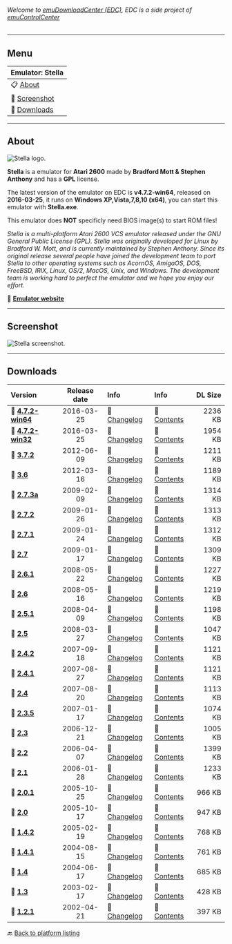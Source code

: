###### Welcome to [emuDownloadCenter (EDC)](https://github.com/PhoenixInteractiveNL/emuDownloadCenter/wiki/), EDC is a side project of [emuControlCenter](https://github.com/PhoenixInteractiveNL/emuControlCenter/wiki/)
***
## Menu
| **Emulator: Stella** |
|:---------|
| :clipboard: [About](#about) |
| :sunrise: [Screenshot](#screenshot) |
| :floppy_disk: [Downloads](#downloads) |
***
## About
![](https://github.com/PhoenixInteractiveNL/emuDownloadCenter/wiki/images_emulator/stella_logo_200.jpg "Stella logo.")

**Stella** is a emulator for **Atari 2600** made by **Bradford Mott & Stephen Anthony** and has a **GPL** license.

The latest version of the emulator on EDC is **v4.7.2-win64**, released on **2016-03-25**, it runs on **Windows XP,Vista,7,8,10 (x64)**, you can start this emulator with **Stella.exe**.

This emulator does **NOT** specificly need BIOS image(s) to start ROM files!

_Stella is a multi-platform Atari 2600 VCS emulator released under the GNU General Public License (GPL). Stella was originally developed for Linux by Bradford W. Mott, and is currently maintained by Stephen Anthony. Since its original release several people have joined the development team to port Stella to other operating systems such as AcornOS, AmigaOS, DOS, FreeBSD, IRIX, Linux, OS/2, MacOS, Unix, and Windows. The development team is working hard to perfect the emulator and we hope you enjoy our effort._

:link: [**Emulator website**](http://stella.sourceforge.net/)
***
## Screenshot
![](https://raw.githubusercontent.com/PhoenixInteractiveNL/emuDownloadCenter/master/hooks/stella/screen.jpg "Stella screenshot.")
***
## Downloads
| Version  | Release date  | Info       | Info       | DL Size    |
|:---------|:-------------:|:-----------|:-----------|-----------:|
| :floppy_disk: [**4.7.2-win64**](https://github.com/PhoenixInteractiveNL/edc-repo0002/raw/master/stella/4.7.2-win64.7z) | 2016-03-25 | :page_facing_up: [Changelog](https://github.com/PhoenixInteractiveNL/edc-repo0002/blob/master/stella/4.7.2-win64_changelog.txt) | :mag_right: [Contents](https://github.com/PhoenixInteractiveNL/edc-repo0002/blob/master/stella/4.7.2-win64_contents.txt) | 2236 KB |
| :floppy_disk: [**4.7.2-win32**](https://github.com/PhoenixInteractiveNL/edc-repo0002/raw/master/stella/4.7.2-win32.7z) | 2016-03-25 | :page_facing_up: [Changelog](https://github.com/PhoenixInteractiveNL/edc-repo0002/blob/master/stella/4.7.2-win32_changelog.txt) | :mag_right: [Contents](https://github.com/PhoenixInteractiveNL/edc-repo0002/blob/master/stella/4.7.2-win32_contents.txt) | 1954 KB |
| :floppy_disk: [**3.7.2**](https://github.com/PhoenixInteractiveNL/edc-repo0002/raw/master/stella/3.7.2.7z) | 2012-06-09 | :page_facing_up: [Changelog](https://github.com/PhoenixInteractiveNL/edc-repo0002/blob/master/stella/3.7.2_changelog.txt) | :mag_right: [Contents](https://github.com/PhoenixInteractiveNL/edc-repo0002/blob/master/stella/3.7.2_contents.txt) | 1211 KB |
| :floppy_disk: [**3.6**](https://github.com/PhoenixInteractiveNL/edc-repo0002/raw/master/stella/3.6.7z) | 2012-03-16 | :page_facing_up: [Changelog](https://github.com/PhoenixInteractiveNL/edc-repo0002/blob/master/stella/3.6_changelog.txt) | :mag_right: [Contents](https://github.com/PhoenixInteractiveNL/edc-repo0002/blob/master/stella/3.6_contents.txt) | 1189 KB |
| :floppy_disk: [**2.7.3a**](https://github.com/PhoenixInteractiveNL/edc-repo0002/raw/master/stella/2.7.3a.7z) | 2009-02-09 | :page_facing_up: [Changelog](https://github.com/PhoenixInteractiveNL/edc-repo0002/blob/master/stella/2.7.3a_changelog.txt) | :mag_right: [Contents](https://github.com/PhoenixInteractiveNL/edc-repo0002/blob/master/stella/2.7.3a_contents.txt) | 1314 KB |
| :floppy_disk: [**2.7.2**](https://github.com/PhoenixInteractiveNL/edc-repo0002/raw/master/stella/2.7.2.7z) | 2009-01-26 | :page_facing_up: [Changelog](https://github.com/PhoenixInteractiveNL/edc-repo0002/blob/master/stella/2.7.2_changelog.txt) | :mag_right: [Contents](https://github.com/PhoenixInteractiveNL/edc-repo0002/blob/master/stella/2.7.2_contents.txt) | 1313 KB |
| :floppy_disk: [**2.7.1**](https://github.com/PhoenixInteractiveNL/edc-repo0002/raw/master/stella/2.7.1.7z) | 2009-01-24 | :page_facing_up: [Changelog](https://github.com/PhoenixInteractiveNL/edc-repo0002/blob/master/stella/2.7.1_changelog.txt) | :mag_right: [Contents](https://github.com/PhoenixInteractiveNL/edc-repo0002/blob/master/stella/2.7.1_contents.txt) | 1312 KB |
| :floppy_disk: [**2.7**](https://github.com/PhoenixInteractiveNL/edc-repo0002/raw/master/stella/2.7.7z) | 2009-01-17 | :page_facing_up: [Changelog](https://github.com/PhoenixInteractiveNL/edc-repo0002/blob/master/stella/2.7_changelog.txt) | :mag_right: [Contents](https://github.com/PhoenixInteractiveNL/edc-repo0002/blob/master/stella/2.7_contents.txt) | 1309 KB |
| :floppy_disk: [**2.6.1**](https://github.com/PhoenixInteractiveNL/edc-repo0002/raw/master/stella/2.6.1.7z) | 2008-05-22 | :page_facing_up: [Changelog](https://github.com/PhoenixInteractiveNL/edc-repo0002/blob/master/stella/2.6.1_changelog.txt) | :mag_right: [Contents](https://github.com/PhoenixInteractiveNL/edc-repo0002/blob/master/stella/2.6.1_contents.txt) | 1227 KB |
| :floppy_disk: [**2.6**](https://github.com/PhoenixInteractiveNL/edc-repo0002/raw/master/stella/2.6.7z) | 2008-05-16 | :page_facing_up: [Changelog](https://github.com/PhoenixInteractiveNL/edc-repo0002/blob/master/stella/2.6_changelog.txt) | :mag_right: [Contents](https://github.com/PhoenixInteractiveNL/edc-repo0002/blob/master/stella/2.6_contents.txt) | 1219 KB |
| :floppy_disk: [**2.5.1**](https://github.com/PhoenixInteractiveNL/edc-repo0002/raw/master/stella/2.5.1.7z) | 2008-04-09 | :page_facing_up: [Changelog](https://github.com/PhoenixInteractiveNL/edc-repo0002/blob/master/stella/2.5.1_changelog.txt) | :mag_right: [Contents](https://github.com/PhoenixInteractiveNL/edc-repo0002/blob/master/stella/2.5.1_contents.txt) | 1198 KB |
| :floppy_disk: [**2.5**](https://github.com/PhoenixInteractiveNL/edc-repo0002/raw/master/stella/2.5.7z) | 2008-03-27 | :page_facing_up: [Changelog](https://github.com/PhoenixInteractiveNL/edc-repo0002/blob/master/stella/2.5_changelog.txt) | :mag_right: [Contents](https://github.com/PhoenixInteractiveNL/edc-repo0002/blob/master/stella/2.5_contents.txt) | 1047 KB |
| :floppy_disk: [**2.4.2**](https://github.com/PhoenixInteractiveNL/edc-repo0002/raw/master/stella/2.4.2.7z) | 2007-09-18 | :page_facing_up: [Changelog](https://github.com/PhoenixInteractiveNL/edc-repo0002/blob/master/stella/2.4.2_changelog.txt) | :mag_right: [Contents](https://github.com/PhoenixInteractiveNL/edc-repo0002/blob/master/stella/2.4.2_contents.txt) | 1121 KB |
| :floppy_disk: [**2.4.1**](https://github.com/PhoenixInteractiveNL/edc-repo0002/raw/master/stella/2.4.1.7z) | 2007-08-27 | :page_facing_up: [Changelog](https://github.com/PhoenixInteractiveNL/edc-repo0002/blob/master/stella/2.4.1_changelog.txt) | :mag_right: [Contents](https://github.com/PhoenixInteractiveNL/edc-repo0002/blob/master/stella/2.4.1_contents.txt) | 1121 KB |
| :floppy_disk: [**2.4**](https://github.com/PhoenixInteractiveNL/edc-repo0002/raw/master/stella/2.4.7z) | 2007-08-20 | :page_facing_up: [Changelog](https://github.com/PhoenixInteractiveNL/edc-repo0002/blob/master/stella/2.4_changelog.txt) | :mag_right: [Contents](https://github.com/PhoenixInteractiveNL/edc-repo0002/blob/master/stella/2.4_contents.txt) | 1113 KB |
| :floppy_disk: [**2.3.5**](https://github.com/PhoenixInteractiveNL/edc-repo0002/raw/master/stella/2.3.5.7z) | 2007-01-17 | :page_facing_up: [Changelog](https://github.com/PhoenixInteractiveNL/edc-repo0002/blob/master/stella/2.3.5_changelog.txt) | :mag_right: [Contents](https://github.com/PhoenixInteractiveNL/edc-repo0002/blob/master/stella/2.3.5_contents.txt) | 1074 KB |
| :floppy_disk: [**2.3**](https://github.com/PhoenixInteractiveNL/edc-repo0002/raw/master/stella/2.3.7z) | 2006-12-21 | :page_facing_up: [Changelog](https://github.com/PhoenixInteractiveNL/edc-repo0002/blob/master/stella/2.3_changelog.txt) | :mag_right: [Contents](https://github.com/PhoenixInteractiveNL/edc-repo0002/blob/master/stella/2.3_contents.txt) | 1005 KB |
| :floppy_disk: [**2.2**](https://github.com/PhoenixInteractiveNL/edc-repo0002/raw/master/stella/2.2.7z) | 2006-04-07 | :page_facing_up: [Changelog](https://github.com/PhoenixInteractiveNL/edc-repo0002/blob/master/stella/2.2_changelog.txt) | :mag_right: [Contents](https://github.com/PhoenixInteractiveNL/edc-repo0002/blob/master/stella/2.2_contents.txt) | 1399 KB |
| :floppy_disk: [**2.1**](https://github.com/PhoenixInteractiveNL/edc-repo0002/raw/master/stella/2.1.7z) | 2006-01-28 | :page_facing_up: [Changelog](https://github.com/PhoenixInteractiveNL/edc-repo0002/blob/master/stella/2.1_changelog.txt) | :mag_right: [Contents](https://github.com/PhoenixInteractiveNL/edc-repo0002/blob/master/stella/2.1_contents.txt) | 1233 KB |
| :floppy_disk: [**2.0.1**](https://github.com/PhoenixInteractiveNL/edc-repo0002/raw/master/stella/2.0.1.7z) | 2005-10-25 | :page_facing_up: [Changelog](https://github.com/PhoenixInteractiveNL/edc-repo0002/blob/master/stella/2.0.1_changelog.txt) | :mag_right: [Contents](https://github.com/PhoenixInteractiveNL/edc-repo0002/blob/master/stella/2.0.1_contents.txt) | 966 KB |
| :floppy_disk: [**2.0**](https://github.com/PhoenixInteractiveNL/edc-repo0002/raw/master/stella/2.0.7z) | 2005-10-17 | :page_facing_up: [Changelog](https://github.com/PhoenixInteractiveNL/edc-repo0002/blob/master/stella/2.0_changelog.txt) | :mag_right: [Contents](https://github.com/PhoenixInteractiveNL/edc-repo0002/blob/master/stella/2.0_contents.txt) | 947 KB |
| :floppy_disk: [**1.4.2**](https://github.com/PhoenixInteractiveNL/edc-repo0002/raw/master/stella/1.4.2.7z) | 2005-02-19 | :page_facing_up: [Changelog](https://github.com/PhoenixInteractiveNL/edc-repo0002/blob/master/stella/1.4.2_changelog.txt) | :mag_right: [Contents](https://github.com/PhoenixInteractiveNL/edc-repo0002/blob/master/stella/1.4.2_contents.txt) | 768 KB |
| :floppy_disk: [**1.4.1**](https://github.com/PhoenixInteractiveNL/edc-repo0002/raw/master/stella/1.4.1.7z) | 2004-08-15 | :page_facing_up: [Changelog](https://github.com/PhoenixInteractiveNL/edc-repo0002/blob/master/stella/1.4.1_changelog.txt) | :mag_right: [Contents](https://github.com/PhoenixInteractiveNL/edc-repo0002/blob/master/stella/1.4.1_contents.txt) | 761 KB |
| :floppy_disk: [**1.4**](https://github.com/PhoenixInteractiveNL/edc-repo0002/raw/master/stella/1.4.7z) | 2004-06-17 | :page_facing_up: [Changelog](https://github.com/PhoenixInteractiveNL/edc-repo0002/blob/master/stella/1.4_changelog.txt) | :mag_right: [Contents](https://github.com/PhoenixInteractiveNL/edc-repo0002/blob/master/stella/1.4_contents.txt) | 685 KB |
| :floppy_disk: [**1.3**](https://github.com/PhoenixInteractiveNL/edc-repo0002/raw/master/stella/1.3.7z) | 2003-02-17 | :page_facing_up: [Changelog](https://github.com/PhoenixInteractiveNL/edc-repo0002/blob/master/stella/1.3_changelog.txt) | :mag_right: [Contents](https://github.com/PhoenixInteractiveNL/edc-repo0002/blob/master/stella/1.3_contents.txt) | 428 KB |
| :floppy_disk: [**1.2.1**](https://github.com/PhoenixInteractiveNL/edc-repo0002/raw/master/stella/1.2.1.7z) | 2002-04-21 | :page_facing_up: [Changelog](https://github.com/PhoenixInteractiveNL/edc-repo0002/blob/master/stella/1.2.1_changelog.txt) | :mag_right: [Contents](https://github.com/PhoenixInteractiveNL/edc-repo0002/blob/master/stella/1.2.1_contents.txt) | 397 KB |

:back: [Back to platform listing](https://github.com/PhoenixInteractiveNL/emuDownloadCenter/wiki/EDC-Platform-List)
